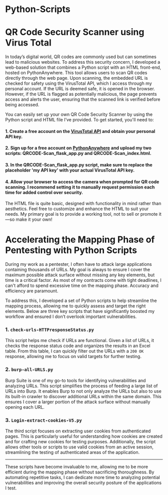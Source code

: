 # Python-Scripts

# QR Code Security Scanner using Virus Total

In today’s digital world, QR codes are commonly used but can sometimes lead to malicious websites. To address this security concern, I developed a web-based solution that combines a Python script with an HTML front-end, hosted on PythonAnywhere. This tool allows users to scan QR codes directly through the web page. Upon scanning, the embedded URL is checked for safety using the VirusTotal API, which I access through my personal account. If the URL is deemed safe, it is opened in the browser. However, if the URL is flagged as potentially malicious, the page prevents access and alerts the user, ensuring that the scanned link is verified before being accessed.

You can easily set up your own QR Code Security Scanner by using the Python script and HTML file I’ve provided. To get started, you'll need to:

#### 1. Create a free account on the <a href="https://www.virustotal.com/gui/sign-in">VirusTotal API<a/> and obtain your personal API key.

#### 2. Sign up for a free account on <a href="https://www.pythonanywhere.com/registration/register/beginner/">PythonAnywhere<a/> and upload my two scripts: QRCODE-Scan_flask_app.py and QRCODE-Scan_index.html.


#### 3. In the QRCODE-Scan_flask_app.py script, make sure to replace the placeholder 'my API key' with your actual VirusTotal API key.

#### 4. Allow your browser to access the camera when prompted for QR code scanning. I recommend setting it to manually request permission each time for added control over security.

The HTML file is quite basic, designed with functionality in mind rather than aesthetics. Feel free to customize and enhance the HTML to suit your needs. My primary goal is to provide a working tool, not to sell or promote it—so make it your own!




# Accelerating the Mapping Phase of Pentesting with Python Scripts

During my work as a pentester, I often have to attack large applications containing thousands of URLs. My goal is always to ensure I cover the maximum possible attack surface without missing any key elements, but time is a critical factor. As most of my contracts come with tight deadlines, I can't afford to spend excessive time on the mapping phase. Accuracy and efficiency are paramount.

To address this, I developed a set of Python scripts to help streamline the mapping process, allowing me to quickly assess and target the right elements. Below are three key scripts that have significantly boosted my workflow and ensured I don’t overlook important vulnerabilities.

### 1. `check-urls-HTTPresponseStatus.py`

This script helps me check if URLs are functional. Given a list of URLs, it checks the response status code and organizes the results in an Excel table. From this table, I can quickly filter out the URLs with a `200 OK` response, allowing me to focus on valid targets for further testing.

### 2. `burp-all-URLS.py`

Burp Suite is one of my go-to tools for identifying vulnerabilities and analyzing URLs. This script simplifies the process of feeding a large list of URLs into Burp. It enables Burp to not only analyze the URLs but also to use its built-in crawler to discover additional URLs within the same domain. This ensures I cover a larger portion of the attack surface without manually opening each URL.

### 3. `Login-extract-cookies-V5.py`

The third script focuses on extracting user cookies from authenticated pages. This is particularly useful for understanding how cookies are created and for crafting new cookies for testing purposes. Additionally, the script allows other tools or scripts to use valid cookies from an active session, streamlining the testing of authenticated areas of the application.

---

These scripts have become invaluable to me, allowing me to be more efficient during the mapping phase without sacrificing thoroughness. By automating repetitive tasks, I can dedicate more time to analyzing potential vulnerabilities and improving the overall security posture of the applications I test.

